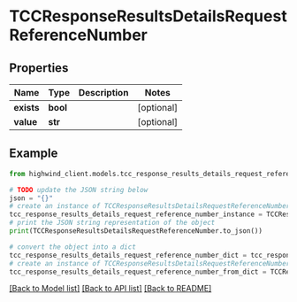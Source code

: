 # TCCResponseResultsDetailsRequestReferenceNumber


## Properties

Name | Type | Description | Notes
------------ | ------------- | ------------- | -------------
**exists** | **bool** |  | [optional] 
**value** | **str** |  | [optional] 

## Example

```python
from highwind_client.models.tcc_response_results_details_request_reference_number import TCCResponseResultsDetailsRequestReferenceNumber

# TODO update the JSON string below
json = "{}"
# create an instance of TCCResponseResultsDetailsRequestReferenceNumber from a JSON string
tcc_response_results_details_request_reference_number_instance = TCCResponseResultsDetailsRequestReferenceNumber.from_json(json)
# print the JSON string representation of the object
print(TCCResponseResultsDetailsRequestReferenceNumber.to_json())

# convert the object into a dict
tcc_response_results_details_request_reference_number_dict = tcc_response_results_details_request_reference_number_instance.to_dict()
# create an instance of TCCResponseResultsDetailsRequestReferenceNumber from a dict
tcc_response_results_details_request_reference_number_from_dict = TCCResponseResultsDetailsRequestReferenceNumber.from_dict(tcc_response_results_details_request_reference_number_dict)
```
[[Back to Model list]](../README.md#documentation-for-models) [[Back to API list]](../README.md#documentation-for-api-endpoints) [[Back to README]](../README.md)


